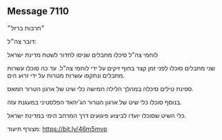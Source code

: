 ## Message 7110

״חרבות ברזל״

דובר צה״ל:

לוחמי צה"ל סיכלו מחבלים שניסו לחדור לשטח מדינת ישראל

שני מחבלים סוכלו לפני זמן קצר בחוף זיקים על ידי לוחמי צה"ל. עד כה סוכלו עשרות מחבלים ונתקפו עשרות מטרות על ידי זרוע הים.

ספינת טילים סיכלה במהלך הלילה חמישה כלי שיט של ארגון הטרור חמאס.

בנוסף סוכלו כלי שיט של ארגון הטרור הג’יהאד הפלסטיני במעגנת עזה.

כלי השיט שסוכלו יועדו לביצוע פיגועים דרך המרחב הימי במדינת ישראל.

מצורף תיעוד: https://bit.ly/46m5mvp


